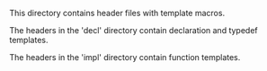 This directory contains header files with template macros.

The headers in the 'decl' directory contain declaration and typedef templates.

The headers in the 'impl' directory contain function templates.
